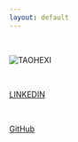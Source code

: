 ```yaml
---
layout: default
---
```



<br> 

![TAOHEXI](https://octodex.github.com/images/yaktocat.png)

<br>

[LINKEDIN](www.linkedin.com/in/jtaohexi)

<br>

[GitHub](http://github.com/taohexi)

